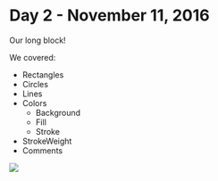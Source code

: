 # Day 2 - November 11, 2016

Our long block!

We covered:
* Rectangles
* Circles
* Lines
* Colors
  * Background
  * Fill
  * Stroke
* StrokeWeight
* Comments

![](https://raw.githubusercontent.com/lminsky/9th-Grade-CS/master/Classwork/2016-11-11/output.png)